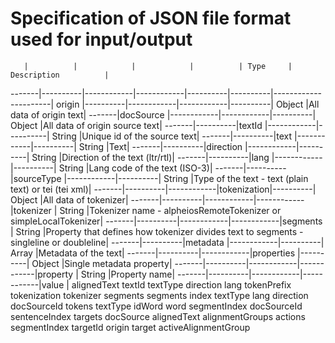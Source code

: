 # Specification of JSON file format used for input/output

       |          |            |            |          | Type     | Description          |
-------|----------|------------|------------|----------|----------|----------------------|
origin |----------|------------|------------|----------| Object   |All data of origin text|
-------|docSource |------------|------------|----------| Object   |All data of origin source text|
-------|----------|textId      |------------|----------| String   |Unique id of the source text|
-------|----------|text        |------------|----------| String   |Text|
-------|----------|direction   |------------|----------| String   |Direction of the text (ltr/rtl)|
-------|----------|lang        |------------|----------| String   |Lang code of the text (ISO-3)|
-------|----------|sourceType  |------------|----------| String   |Type of the text - text (plain text) or tei (tei xml)|
-------|----------|------------|tokenization|----------| Object   |All data of tokenizer|
-------|----------|------------|------------|tokenizer | String   |Tokenizer name - alpheiosRemoteTokenizer or simpleLocalTokenizer|
-------|----------|------------|------------|segments  | String   |Property that defines how tokenizer divides text to segments - singleline or doubleline|
-------|----------|metadata    |------------|----------| Array    |Metadata of the text|
-------|----------|------------|properties  |----------| Object   |Single metadata property|
-------|----------|------------|------------|property  | String   |Property name|
-------|----------|------------|------------|value     | 
      alignedText
                textId
                textType
                direction
                lang
                tokenPrefix
                tokenization
                            tokenizer
                            segments
                segments
                            index
                            textType
                            lang
                            direction
                            docSourceId
                            tokens
                                       textType
                                       idWord
                                       word
                                       segmentIndex
                                       docSourceId
                                       sentenceIndex
targets
        <targetId>
                   docSource
                   alignedText
alignmentGroups
        actions
                  segmentIndex
                  targetId
                  origin
                          <idWord>
                  target
                          <idWord>
activeAlignmentGroup